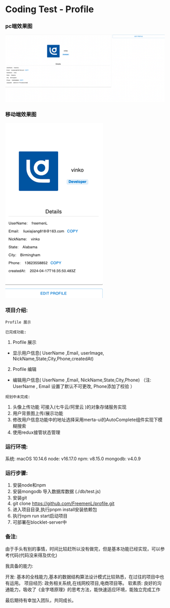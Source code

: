 #  Coding Test - Profile 

### pc端效果图
<img src="./public/WechatIMG27.png" />

### 移动端效果图
<img src="./public/WechatIMG28.png" />

### 项目介绍:

```Profile 展示```

```已完成功能:```
  1. Profile 展示
-  显示用户信息( UserName ,Email, userImage, NickName,State,City,Phone,createdAt) 
  2.  Profile 编辑
- 编辑用户信息( UserName ,Email, NickName,State,City,Phone)
  （注: UserName , Email 设置了默认不可更改, Phone添加了校验 ）

```规划中未完成:```

1. 头像上传功能 可接入(七牛云/阿里云 )的对象存储服务实现
2. 用户背景图上传/展示功能
3. 修改用户信息功能中的地址选择采用merta-ui的AutoComplete组件实现下模糊搜索
4. 使用redux接管状态管理
### 运行环境:

  系统: macOS 10.14.6
  node: v16.17.0
  npm: v8.15.0
  mongodb:  v4.0.9

### 运行步骤:

  1. 安装node和npm
  2. 安装mongodb 导入数据库数据 (./db/test.js)
  3. 安装git
  4. git clone https://github.com/FreemenL/profile.git
  5. 进入项目目录,执行pnpm install安装依赖包
  6. 执行npm run start启动项目
  7. 可部署在blocklet-server中
  
### 备注:

由于手头有别的事情，时间比较赶所以没有做完，但是基本功能已经实现，可以参考代码(代码没来得及优化)




我具备的能力:

  开发: 基本的全栈能力,基本的数据结构算法设计模式比较熟悉，在过往的项目中也有运用。
  项目经历: 政务相关系统,在线网校项目,电商项目等。
  软素质: 良好的沟通能力，吸收了《金字塔原理》的思考方法，能快速适应环境，能独立完成工作

最后期待有幸加入团队，共同成长。